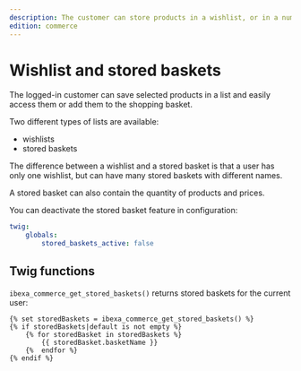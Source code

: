 ```yaml
---
description: The customer can store products in a wishlist, or in a number of stored, named baskets, for future purchasing.
edition: commerce
---
```


# Wishlist and stored baskets

The logged-in customer can save selected products in a list and easily access them or add them to the shopping basket.

Two different types of lists are available:

- wishlists
- stored baskets

The difference between a wishlist and a stored basket is that a user has only one wishlist,
but can have many stored baskets with different names. 

A stored basket can also contain the quantity of products and prices.

You can deactivate the stored basket feature in configuration:

``` yaml
twig:
    globals:
        stored_baskets_active: false
```

## Twig functions

`ibexa_commerce_get_stored_baskets()` returns stored baskets for the current user:

``` html+twig
{% set storedBaskets = ibexa_commerce_get_stored_baskets() %}
{% if storedBaskets|default is not empty %}
    {% for storedBasket in storedBaskets %}
        {{ storedBasket.basketName }}
    {%  endfor %}
{% endif %}
```
